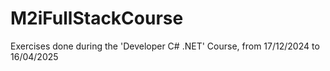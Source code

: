# M2iFullStackCourse

Exercises done during the 'Developer C# .NET' Course, from 17/12/2024 to 16/04/2025
